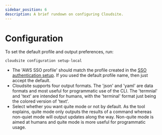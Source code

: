 ```yaml
---
sidebar_position: 6
description: A brief rundown on configuring Cloudsite.
---
```

# Configuration

To set the default profile and output preferences, run:
```bash
cloudsite configuration setup-local
```

- The 'AWS SSO profile' should match the profile created in the [SSO authentication setup](/docs/get-started/authentication#single-sign-on-authentication). If you used the default profile name, then just accept the default.
- Cloudsite supports four output formats. The 'json' and 'yaml' are data formats and most useful for programmatic use of the CLI. The 'termnial' and 'text' are intended for humans, with the 'terminal' format just being the colored version of 'text'.
- Select whether you want quite mode or not by default. As the tool explains, quite mode only outputs the results of a command whereas non-quiet mode will output updates along the way. Non-quite mode is aimed at humans and quite mode is more useful for programmatic usage.
